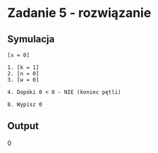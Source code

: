 # Zadanie 5 - rozwiązanie

## Symulacja

```
[x = 0]

1. [k = 1]
2. [n = 0]
3. [w = 0]

4. Dopóki 0 < 0 - NIE (koniec pętli)

8. Wypisz 0
```

## Output

$0$
